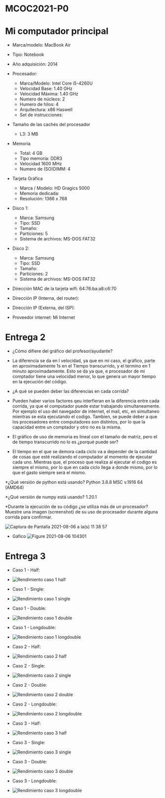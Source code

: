 # MCOC2021-P0

# Mi computador principal

* Marca/modelo: MacBook Air 
* Tipo: Notebook
* Año adquisición: 2014
* Procesador:
  * Marca/Modelo: Intel Core i5-4260U
  * Velocidad Base: 1.40 GHz
  * Velocidad Máxima: 1.40 GHz
  * Numero de núcleos: 2 
  * Humero de hilos: 4
  * Arquitectura: x86 Haswell
  * Set de instrucciones: 
* Tamaño de las cachés del procesador
  * L3: 3 MB
* Memoria 
  * Total: 4 GB
  * Tipo memoria: DDR3
  * Velocidad 1600 MHz
  * Numero de (SO)DIMM: 4
* Tarjeta Gráfica
  * Marca / Modelo: HD Gragics 5000
  * Memoria dedicada: 
  * Resolución: 1366 x 768
* Disco 1: 
  * Marca: Samsung
  * Tipo: SSD
  * Tamaño: 
  * Particiones: 5
  * Sistema de archivos: MS-DOS FAT32
* Disco 2: 
  * Marca: Samsung
  * Tipo: SSD
  * Tamaño: 
  * Particiones: 2
  * Sistema de archivos: MS-DOS FAT32

  
* Dirección MAC de la tarjeta wifi: 64:76:ba:a8:c6:70
* Dirección IP (Interna, del router): 
* Dirección IP (Externa, del ISP): 
* Proveedor internet: Mi Internet 

# Entrega 2

* ¿Cómo difiere del gráfico del profesor/ayudante?
* La diferencia se da en l velocidad, ya que en mi caso, el gráfico, parte en aproximadamente 1s en el Tiempo transcurrido, y el termino en 1 minuto aproximadamente. Esto se da ya que, e procesador de mi comptador tiene una velocidad menor, lo que genera un mayor tiempo en la ejecución del código.

* ¿A qué se pueden deber las diferencias en cada corrida?
* Pueden haber varios factores qeu interfieran en la diferencia entre cada corrida, ya que el computador puede estar trabajando simultaneamente. Por ejemplo el uso del navegador de internet, el mail, etc, en simultaneo mientras se esta ejecutando el codigo. Tambien, se puede deber a que los procesadores entre computadores son distintos, por lo que la capacidad entre un comptador y otro no es la misma.

* El gráfico de uso de memoria es lineal con el tamaño de matriz, pero el de tiempo transcurrido no lo es ¿porqué puede ser?
* El tiempo en el que se demora cada ciclo va a depender de la cantidad de cosas que esté realizando el computador al momento de ejecutar cada uno. Mientras que, el proceso que realiza al ejecutar el codigo es siempre el mismo, por lo que en cada ciclo llega a donde mismo, por lo que el gasto siempre será el mismo.

*¿Qué versión de python está usando? Python 3.8.8 MSC v.1916 64 (AMD64)

*¿Qué versión de numpy está usando? 1.20.1

*Durante la ejecución de su código ¿se utiliza más de un procesador? Muestre una imagen (screenshot) de su uso de procesador durante alguna corrida para confirmar. 

![Captura de Pantalla 2021-08-06 a la(s) 11 38 57](https://user-images.githubusercontent.com/88350644/128535297-ff707174-9adf-426d-9076-d8d7814179c2.png)

* Gáfico
![Figure 2021-08-06 104301](https://user-images.githubusercontent.com/88350644/128534126-db006774-09c3-4f42-8cc8-0253d5d2f29e.png)



# Entrega 3

* Caso 1 - Half:
* ![Rendimiento caso 1 half](https://user-images.githubusercontent.com/88350644/129988921-a13cd09e-317b-40ad-93d4-e43e84032ca0.png)

* Caso 1 - Single:
* ![Rendimiento caso 1 single](https://user-images.githubusercontent.com/88350644/129988943-8652954c-ab8b-4d44-987b-370de3697838.png)

* Caso 1 - Double:
* ![Rendimiento caso 1 double](https://user-images.githubusercontent.com/88350644/129988970-4baea4ac-85e9-4eec-88b9-3a94985f7c15.png)

* Caso 1 - Longdouble:
* ![Rendimiento caso 1 longdouble](https://user-images.githubusercontent.com/88350644/129988994-f7de4c72-8cee-4a5b-a40e-6a2f7ea93660.png)

* Caso 2 - Half:
* ![Rendimiento caso 2 half](https://user-images.githubusercontent.com/88350644/129989010-883a1321-6159-4fcc-81db-fefdd02f9914.png)

* Caso 2 - Single:
* ![Rendimiento caso 2 single](https://user-images.githubusercontent.com/88350644/129989038-1b032c24-377d-4d4f-969c-db5d723d8514.png)

* Caso 2 - Double:
* ![Rendimiento caso 2 double](https://user-images.githubusercontent.com/88350644/129989077-fb5a6cb6-d7e4-48b9-bcc9-66f4908453ee.png)

* Caso 2 - Longdouble:
* ![Rendimiento caso 2 longdouble](https://user-images.githubusercontent.com/88350644/129990022-2272b6aa-d4e0-48c6-a208-ddecd3ff1e13.png)

* Caso 3 - Half:
* ![Rendimiento caso 3 half](https://user-images.githubusercontent.com/88350644/129990047-eddde346-7f9b-4a18-9e84-dc9d4a4c56a2.png)

* Caso 3 - Single:
* ![Rendimiento caso 3 single](https://user-images.githubusercontent.com/88350644/129990075-c986556e-f51c-45a4-9669-d7588cb62c9c.png)

* Caso 3 - Double:
* ![Rendimiento caso 3 double](https://user-images.githubusercontent.com/88350644/129990090-bd4f1a76-a22c-4d3d-9343-d17901a5a792.png)

* Caso 3 - Longdouble:
* ![Rendimiento caso 3 longdouble](https://user-images.githubusercontent.com/88350644/129990102-a176803b-d910-4457-bd5e-cb33eaac7087.png)







